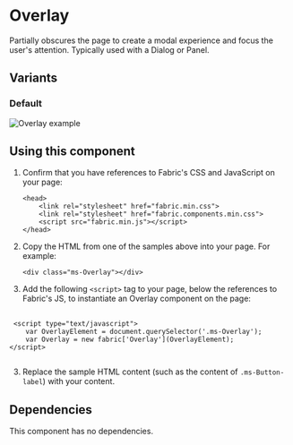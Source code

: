 # Overlay
Partially obscures the page to create a modal experience and focus the user's attention. Typically used with a Dialog or Panel.

## Variants

### Default


![Overlay example](https://raw.githubusercontent.com/OfficeDev/office-ui-fabric-js/master/ghdocs/component_images/Overlay-dark.png)


## Using this component
1. Confirm that you have references to Fabric's CSS and JavaScript on your page:
    ```
    <head>
        <link rel="stylesheet" href="fabric.min.css">
        <link rel="stylesheet" href="fabric.components.min.css">
        <script src="fabric.min.js"></script>
    </head>
    ```
2. Copy the HTML from one of the samples above into your page. For example:
    ```
    <div class="ms-Overlay"></div>
    ```
3. Add the following `<script>` tag to your page, below the references to Fabric's JS, to instantiate an Overlay component on the page:

<pre>
    <code>
 &lt;script type&#x3D;&quot;text/javascript&quot;&gt;
    var OverlayElement &#x3D; document.querySelector(&#x27;.ms-Overlay&#x27;);
    var Overlay &#x3D; new fabric[&#x27;Overlay&#x27;](OverlayElement);
&lt;/script&gt;
    </code>
</pre>

3. Replace the sample HTML content (such as the content of `.ms-Button-label`) with your content.

## Dependencies
This component has no dependencies.

